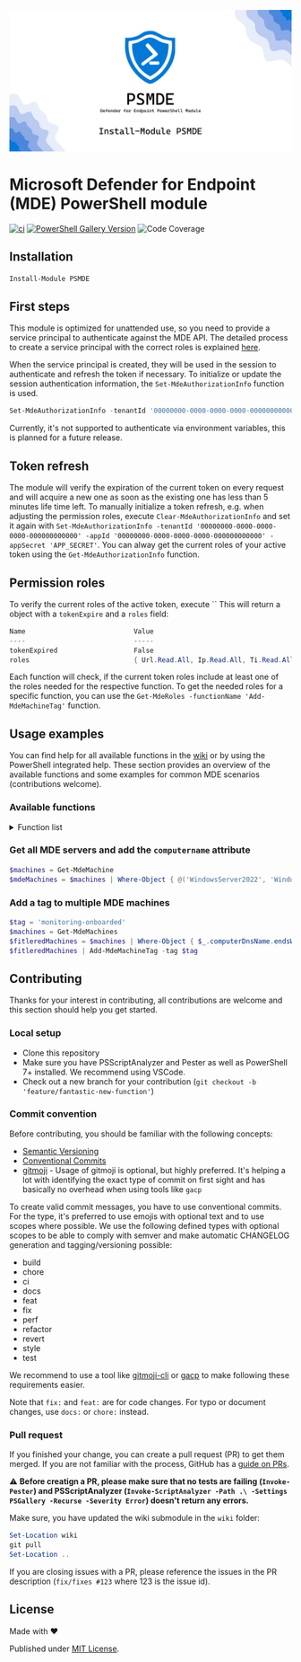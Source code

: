 ![PSMDE Banner](/icon/banner.png)

# Microsoft Defender for Endpoint (MDE) PowerShell module

[![ci](https://github.com/Visorian/PSMDE/actions/workflows/ci.yml/badge.svg)](https://github.com/Visorian/PSMDE/actions/workflows/ci.yml)
[![PowerShell Gallery Version](https://img.shields.io/powershellgallery/v/PSMDE)](https://www.powershellgallery.com/packages/PSMDE)
![Code Coverage](https://img.shields.io/badge/coverage-41.76%25-yellow)

## Installation

```PowerShell
Install-Module PSMDE
```

## First steps

This module is optimized for unattended use, so you need to provide a service principal to authenticate against the MDE API.
The detailed process to create a service principal with the correct roles is explained [here](https://docs.microsoft.com/en-us/microsoft-365/security/defender-endpoint/exposed-apis-create-app-webapp?view=o365-worldwide).

When the service principal is created, they will be used in the session to authenticate and refresh the token if necessary. To initialize or update the session authentication information, the `Set-MdeAuthorizationInfo` function is used.

```PowerShell
Set-MdeAuthorizationInfo -tenantId '00000000-0000-0000-0000-000000000000' -appId '00000000-0000-0000-0000-000000000000' -appSecret 'APP_SECRET'
```

Currently, it's not supported to authenticate via environment variables, this is planned for a future release.

## Token refresh

The module will verify the expiration of the current token on every request and will acquire a new one as soon as the existing one has less than 5 minutes life time left. To manually initialize a token refresh, e.g. when adjusting the permission roles, execute `Clear-MdeAuthorizationInfo` and set it again with `Set-MdeAuthorizationInfo -tenantId '00000000-0000-0000-0000-000000000000' -appId '00000000-0000-0000-0000-000000000000' -appSecret 'APP_SECRET'`.
You can alway get the current roles of your active token using the `Get-MdeAuthorizationInfo` function.

## Permission roles

To verify the current roles of the active token, execute ``
This will return a object with a `tokenExpire` and a `roles` field:

```PowerShell
Name                           Value
----                           -----
tokenExpired                   False
roles                          { Url.Read.All, Ip.Read.All, Ti.Read.All, User.Read.All }
```

Each function will check, if the current token roles include at least one of the roles needed for the respective function. To get the needed roles for a specific function, you can use the `Get-MdeRoles -functionName 'Add-MdeMachineTag'` function.

## Usage examples

You can find help for all available functions in the [wiki](https://github.com/Visorian/PSMDE/wiki/PSMDE) or by using the PowerShell integrated help.
These section provides an overview of the available functions and some examples for common MDE scenarios (contributions welcome).

### Available functions

<details>
<summary>Function list</summary>

- Add-MdeMachineTag
- Clear-MdeAuthorizationInfo
- Get-MdeAuthorizationInfo
- Get-MdeMachine
- Get-MdeMachineAlerts
- Get-MdeMachineByFilter
- Get-MdeMachineByIp
- Get-MdeMachineByTag
- Get-MdeMachineLogonUsers
- Get-MdeMachineMissingKbs
- Get-MdeMachineRecommendations
- Get-MdeMachineSoftware
- Get-MdeMachineVulnerabilities
- Get-MdeRoles
- Get-MdeSoftware
- Get-MdeSoftwareByFilter
- Get-MdeSoftwareDistribution
- Get-MdeSoftwareMachineReferences
- Get-MdeSoftwareMissingKbs
- Get-MdeSoftwareVulnerability
- Get-MdeUserAlerts
- Get-MdeUserMachines
- Get-MdeVulnerability
- Get-MdeVulnerabilityByMachine
- Get-MdeVulnerabilityMachinesByVulnerability
- Remove-MdeMachineTag
- Set-MdeAuthorizationInfo
- Update-MdeMachine

</details>

### Get all MDE servers and add the `computername` attribute

```PowerShell
$machines = Get-MdeMachine
$mdeMachines = $machines | Where-Object { @('WindowsServer2022', 'WindowsServer2019', 'WindowsServer2016', 'WindowsServer2012R2', 'WindowsServer2008R2') -contains $_.osPlatform } | Select-Object -Property *, @{Name = 'computerName'; Expression = { $_.computerDnsName.split('.')[0] } }
```

### Add a tag to multiple MDE machines

```PowerShell
$tag = 'monitoring-onboarded'
$machines = Get-MdeMachines
$fitleredMachines = $machines | Where-Object { $_.computerDnsName.endsWith('.mydomain.local') } | Where-Object { $_.healthStatus -eq 'Active' }
$fitleredMachines | Add-MdeMachineTag -tag $tag
```

## Contributing

Thanks for your interest in contributing, all contributions are welcome and this section should help you get started.

### Local setup

- Clone this repository
- Make sure you have PSScriptAnalyzer and Pester as well as PowerShell 7+ installed. We recommend using VSCode.
- Check out a new branch for your contribution (`git checkout -b 'feature/fantastic-new-function'`)

### Commit convention

Before contributing, you should be familiar with the following concepts:

- [Semantic Versioning](https://semver.org/)
- [Conventional Commits](https://www.conventionalcommits.org/en/v1.0.0/)
- [gitmoji](https://gitmoji.dev/) - Usage of gitmoji is optional, but highly preferred. It's helping a lot with identifying the exact type of commit on first sight and has basically no overhead when using tools like `gacp`

To create valid commit messages, you have to use conventional commits. For the type, it's preferred to use emojis with optional text and to use scopes where possible. We use the following defined types with optional scopes to be able to comply with semver and make automatic CHANGELOG generation and tagging/versioning possible:

- build
- chore
- ci
- docs
- feat
- fix
- perf
- refactor
- revert
- style
- test

We recommend to use a tool like [gitmoji-cli](https://github.com/carloscuesta/gitmoji-cli) or [gacp](https://github.com/vivaxy/gacp) to make following these requirements easier.

Note that `fix:` and `feat:` are for code changes. For typo or document changes, use `docs:` or `chore:` instead.

### Pull request

If you finished your change, you can create a pull request (PR) to get them merged. If you are not familiar with the process, GitHub has a [guide on PRs](https://docs.github.com/en/pull-requests/collaborating-with-pull-requests/proposing-changes-to-your-work-with-pull-requests/creating-a-pull-request).

:warning: **Before creatign a PR, please make sure that no tests are failing (`Invoke-Pester`) and PSScriptAnalyzer (`Invoke-ScriptAnalyzer -Path .\ -Settings PSGallery -Recurse -Severity Error`) doesn't return any errors.**

Make sure, you have updated the wiki submodule in the `wiki` folder:

```PowerShell
Set-Location wiki
git pull
Set-Location ..
```

If you are closing issues with a PR, please reference the issues in the PR description (`fix/fixes #123` where 123 is the issue id).

## License

Made with :heart:

Published under [MIT License](./LICENCE).



